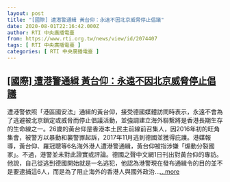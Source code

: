 ```yaml
---
layout: post
title: "[國際] 遭港警通緝 黃台仰：永遠不因北京威脅停止倡議"
date: 2020-08-01T22:16:42.000Z
author: RTI 中央廣播電臺
from: https://www.rti.org.tw/news/view/id/2074407
tags: [ RTI 中央廣播電臺 ]
categories: [ RTI 中央廣播電臺 ]
---
```

<!--1596320202000-->
[[國際] 遭港警通緝 黃台仰：永遠不因北京威脅停止倡議](https://www.rti.org.tw/news/view/id/2074407)
------

<div>
遭港警依照「港區國安法」通緝的黃台仰，接受德國媒體訪問時表示，永遠不會為了逃避被北京鎖定或威脅而停止倡議活動，並強調建立海外聯繫將是香港長期生存的生命線之一。26歲的黃台仰是香港本土民主前線前召集人，因2016年初的旺角集會，被警方以暴動和襲警罪起訴，2017年11月逃到德國並獲得庇護。港媒報導，黃台仰、羅冠聰等6名海外港人遭港警通緝，黃台仰被指涉嫌「煽動分裂國家」。不過，港警並未對此證實或評論。德國之聲中文網1日刊出對黃台仰的專訪。他說，自己從逃到德國開始就是一名逃犯，他認為港警現在發布通緝令的目的並不是要逮捕這6人，而是為了阻止海外的香港人與國外政治...<a target="_blank" href="https://www.rti.org.tw/news/view/id/2074407">...more</a>
</div>
